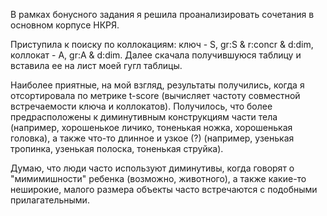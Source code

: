 В рамках бонусного задания я решила проанализировать сочетания в основном корпусе НКРЯ.

Приступила к поиску по коллокациям: ключ - S, gr:S & r:concr & d:dim, коллокат - A, gr:A & d:dim. Далее скачала получившуюся таблицу и вставила ее на лист моей гугл таблицы.

Наиболее приятные, на мой взгляд, результаты получились, когда я отсортировала по метрике t-score (вычисляет частоту совместной встречаемости ключа и коллокатов). Получилось, что более предрасположены к диминутивным конструкциям части тела (например, хорошенькое личико, тоненькая ножка, хорошенькая головка), а также что-то длинное и узкое (?) (например, узенькая тропинка, узенькая полоска, тоненькая струйка).

Думаю, что люди часто используют диминутивы, когда говорят о "мимимишности" ребенка (возможно, животного), а также какие-то неширокие, малого размера объекты часто встречаются с подобными прилагательными.
